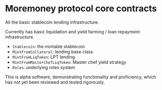 # Moremoney protocol core contracts

All the basic stablecoin lending infrastructure.

Currently has basic liquidation and yield farming / loan repayment infrastructure.

- `Stablecoin`: the mintable stablecoin
- `MintFromCollateral`: lending base class
- `MintFromLiqToken`: LPT lending
- `MintFromMasterChefLiqToken`: Master chef yield strategy
- `Roles`: underlying roles system


This is alpha software, demonstrating functionality and proficiency, which has not yet been reviewed and tested rigorously.